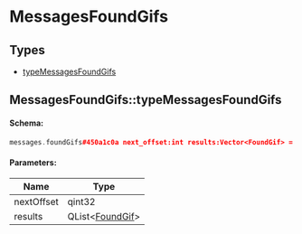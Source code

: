 # MessagesFoundGifs

## Types

* [typeMessagesFoundGifs](#messagesfoundgifstypemessagesfoundgifs)

## MessagesFoundGifs::typeMessagesFoundGifs

#### Schema:

```c++
messages.foundGifs#450a1c0a next_offset:int results:Vector<FoundGif> = messages.FoundGifs;
```

#### Parameters:

|Name|Type|
|----|----|
|nextOffset|qint32|
|results|QList&lt;[FoundGif](foundgif.md)&gt;|


